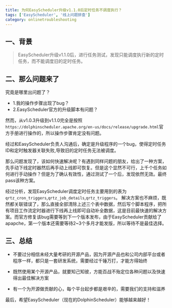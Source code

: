 ```yaml
---
title: 为何EasyScheduler升级v1.1.0后定时任务不调度执行？
tags: ['EasyScheduler', '线上问题排查']
category: onlinetroubleshooting
---
```


## 一、背景

> EasyScheduler升级v1.1.0后，进行任务测试，发现只能调度执行新的定时任务，而不能调度旧的定时任务。

## 二、那么问题来了

究竟是哪里出问题了？
- 1.我的操作步骤出现了bug？
- 2.EasyScheduler官方的升级脚本有问题？

然而，从v1.0.3升级到v1.1.0完全是按照`https://dolphinscheduler.apache.org/en-us/docs/release/upgrade.html`官方手册进行操作的，所以操作步骤肯定没有问题。

经过和EasyScheduler负责人沟通后，确定是升级程序的一个bug，使得定时任务ID和定时触发器关联失败,导致旧的定时任务无法被调度。

那么问题发现了，该如何快速解决呢？有遇到同样问题的朋友，给出了一种方案，先手动下线定时器然后再手动上线即可恢复。但是这个显然不可行，上千个任务如何进行手动操作？但是为了确认有效性，通过测试了一个后，发现依然无效。最终pass该种方案。

经过分析，发现EasyScheduler调度定时任务主要用到的表为`qrtz_cron_triggers`,`qrtz_job_details`,`qrtz_triggers`。
解决方案也不麻烦，既然都关联错误了，那么直接全部清除上述三个表中数据，然后写个脚本程序，把所有项目工作流定时器进行下线再上线即可自动补全数据，这是目前最快速的解决方案。而官方修复该bug需要等到下一个版本发布，由于EasyScheduler贡献给了apapche，第一个版本还需要等待2~3个多月才能发版，所以等待不是最佳选择。

## 三、总结

- 不要过分相信未经大量考研的开源产品，因为开源产品也和公司内部平台或者程序一样，都只是一套研发系统，需要经过千锤万打，才能方得始终

- 既然使用某个开源产品，就要知己知彼，方能百战不殆定位各种问题以及快速得出最佳解决方案

- 有一个为开源做贡献的心，每个平台起步都是艰辛的，需要我们的支持和滋养

最后，希望EasyScheduler（现在的DolphinScheduler）能够越来越好！
